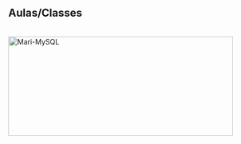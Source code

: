 ## Aulas/Classes

<div style="display: inline_block"><br>

  <img align="center" alt="Mari-MySQL" height="200" width="450" src="https://cdn.jsdelivr.net/gh/devicons/devicon/icons/mysql/mysql-plain-wordmark.svg" />
          
</div>
